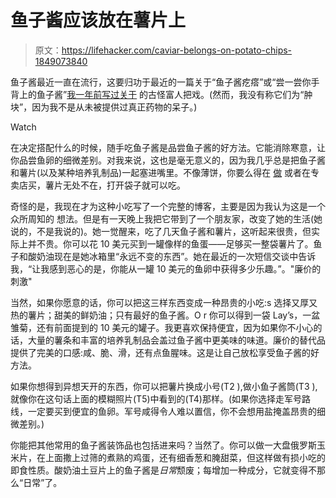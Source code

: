 # 鱼子酱应该放在薯片上

> 原文：<https://lifehacker.com/caviar-belongs-on-potato-chips-1849073840>

鱼子酱最近一直在流行，这要归功于最近的一篇关于“鱼子酱疙瘩”或“尝一尝你手背上的鱼子酱”[我一年前写过关于](https://lifehacker.com/eat-caviar-off-the-back-of-your-hand-1847510212) 的古怪富人把戏。(然而，我没有称它们为“肿块”，因为我不是从未被提供过真正药物的呆子。)

Watch

在决定搭配什么的时候，随手吃鱼子酱是品尝鱼子酱的好方法。它能消除寒意，让你品尝鱼卵的细微差别。对我来说，这也是毫无意义的，因为我几乎总是把鱼子酱和薯片(以及某种培养乳制品)一起塞进嘴里。不像薄饼，你要么得在 [做](https://lifehacker.com/make-cheater-blini-by-thinning-out-pancake-mix-1842981687) 或者在专卖店买，薯片无处不在，打开袋子就可以吃。

奇怪的是，我现在才为这种小吃写了一个完整的博客，主要是因为我认为这是一个众所周知的 想法。但是有一天晚上我把它带到了一个朋友家，改变了她的生活(她说的，不是我说的)。她一觉醒来，吃了几天鱼子酱和薯片，这听起来很贵，但实际上并不贵。你可以花 10 美元买到一罐像样的鱼蛋——足够买一整袋薯片了。鱼子和酸奶油现在是她冰箱里“永远不变的东西”。她在最近的一次短信交谈中告诉我，“让我感到恶心的是，你能从一罐 10 美元的鱼卵中获得多少乐趣。”。"廉价的刺激"

当然，如果你愿意的话，你可以把这三样东西变成一种昂贵的小吃:s 选择又厚又热的薯片；甜美的鲜奶油；只有最好的鱼子酱。O r 你可以得到一袋 Lay’s，一盆雏菊，还有前面提到的 10 美元的罐子。我更喜欢保持便宜，因为如果你不小心的话，大量的薯条和丰富的培养乳制品会盖过鱼子酱中更美味的味道。廉价的替代品提供了完美的口感:咸、脆、滑，还有点鱼腥味。这是让自己放松享受鱼子酱的好方法。

如果你想得到异想天开的东西，你可以把薯片换成小号(T2 ),做小鱼子酱筒(T3 ),就像你在这句话上面的模糊照片(T5)中看到的(T4)那样。(如果你选择走军号路线，一定要买到便宜的鱼卵。军号咸得令人难以置信，你不会想用盐掩盖昂贵的细微差别。)

你能把其他常用的鱼子酱装饰品也包括进来吗？当然了。你可以做一大盘俄罗斯玉米片，在上面撒上过筛的煮熟的鸡蛋，还有细香葱和腌甜菜，但这样做有损小吃的即食性质。酸奶油土豆片上的鱼子酱是*日常*颓废；每增加一种成分，它就变得不那么“日常”了。